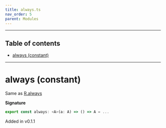 ```yaml
---
title: always.ts
nav_order: 5
parent: Modules
---
```


---

<h2 class="text-delta">Table of contents</h2>

- [always (constant)](#always-constant)

---

# always (constant)

Same as [R.always](https://ramdajs.com/docs/#always)

**Signature**

```ts
export const always: <A>(a: A) => () => A = ...
```

Added in v0.1.1
